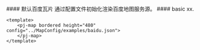 <cn>
#### 默认百度瓦片
通过配置文件初始化渲染百度地图服务源。
</cn>

<us>
#### basic
xx.
</us>

```tpl
<template>
	<pj-map bordered height="480" config="../MapConfig/examples/baidu.json">
	</pj-map>
</template>
```
